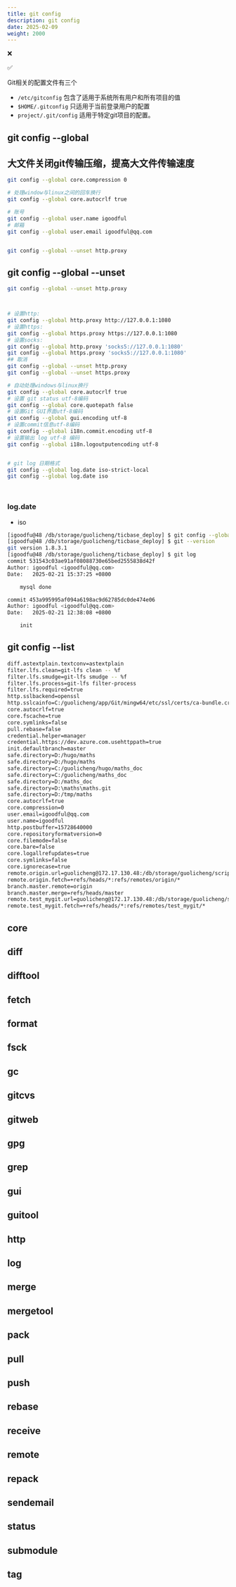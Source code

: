 ```yaml
---
title: git config
description: git config
date: 2025-02-09
weight: 2000
---
```


<style>
th, td {
  border: 1px solid rgb(190, 190, 190);
}
</style>

&#10060;

&#9989;


Git相关的配置文件有三个

- `/etc/gitconfig` 包含了适用于系统所有用户和所有项目的值
- `$HOME/.gitconfig` 只适用于当前登录用户的配置
- `project/.git/config` 适用于特定git项目的配置。















## git config --global

## 大文件关闭git传输压缩，提高大文件传输速度
```bash
git config --global core.compression 0

# 处理window与linux之间的回车换行
git config --global core.autocrlf true

# 账号
git config --global user.name igoodful
# 邮箱
git config --global user.email igoodful@qq.com


git config --global --unset http.proxy
```


## git config --global --unset

```bash
git config --global --unset http.proxy



# 设置http:
git config --global http.proxy http://127.0.0.1:1080
# 设置https:
git config --global https.proxy https://127.0.0.1:1080
# 设置socks:
git config --global http.proxy 'socks5://127.0.0.1:1080'
git config --global https.proxy 'socks5://127.0.0.1:1080'
## 取消
git config --global --unset http.proxy
git config --global --unset https.proxy

# 自动处理windows与linux换行
git config --global core.autocrlf true
# 设置 git status utf-8编码
git config --global core.quotepath false 
# 设置Git GUI界面utf-8编码
git config --global gui.encoding utf-8 
# 设置commit信息utf-8编码
git config --global i18n.commit.encoding utf-8 
# 设置输出 log utf-8 编码
git config --global i18n.logoutputencoding utf-8 


# git log 日期格式
git config --global log.date iso-strict-local
git config --global log.date iso




```


### log.date
- iso
```bash
[igoodfu@48 /db/storage/guolicheng/ticbase_deploy] $ git config --global log.date iso
[igoodfu@48 /db/storage/guolicheng/ticbase_deploy] $ git --version
git version 1.8.3.1
[igoodfu@48 /db/storage/guolicheng/ticbase_deploy] $ git log
commit 531543c03ae91af08088730e65bed2555838d42f
Author: igoodful <igoodful@qq.com>
Date:   2025-02-21 15:37:25 +0800

    mysql done

commit 453a995995af094a6198ac9d62785dc0de474e06
Author: igoodful <igoodful@qq.com>
Date:   2025-02-21 12:38:08 +0800

    init

```









## git config --list

```bash
diff.astextplain.textconv=astextplain
filter.lfs.clean=git-lfs clean -- %f
filter.lfs.smudge=git-lfs smudge -- %f
filter.lfs.process=git-lfs filter-process
filter.lfs.required=true
http.sslbackend=openssl
http.sslcainfo=C:/guolicheng/app/Git/mingw64/etc/ssl/certs/ca-bundle.crt
core.autocrlf=true
core.fscache=true
core.symlinks=false
pull.rebase=false
credential.helper=manager
credential.https://dev.azure.com.usehttppath=true
init.defaultbranch=master
safe.directory=D:/hugo/maths
safe.directory=D:/hugo/maths
safe.directory=C:/guolicheng/hugo/maths_doc
safe.directory=C:/guolicheng/maths_doc
safe.directory=D:/maths_doc
safe.directory=D:\maths\maths.git
safe.directory=D:/tmp/maths
core.autocrlf=true
core.compression=0
user.email=igoodful@qq.com
user.name=igoodful
http.postbuffer=15728640000
core.repositoryformatversion=0
core.filemode=false
core.bare=false
core.logallrefupdates=true
core.symlinks=false
core.ignorecase=true
remote.origin.url=guolicheng@172.17.130.48:/db/storage/guolicheng/scripts/mygit/mygit.git
remote.origin.fetch=+refs/heads/*:refs/remotes/origin/*
branch.master.remote=origin
branch.master.merge=refs/heads/master
remote.test_mygit.url=guolicheng@172.17.130.48:/db/storage/guolicheng/scripts/test_mygit/test_mygit.git
remote.test_mygit.fetch=+refs/heads/*:refs/remotes/test_mygit/*
```

## core



## diff


## difftool


## fetch




## format



## fsck




## gc




## gitcvs



## gitweb



## gpg




## grep








## gui



## guitool



## http









## log


## merge






## mergetool



## pack




## pull







## push






## rebase






## receive






## remote










## repack







## sendemail





## status





## submodule






## tag



















